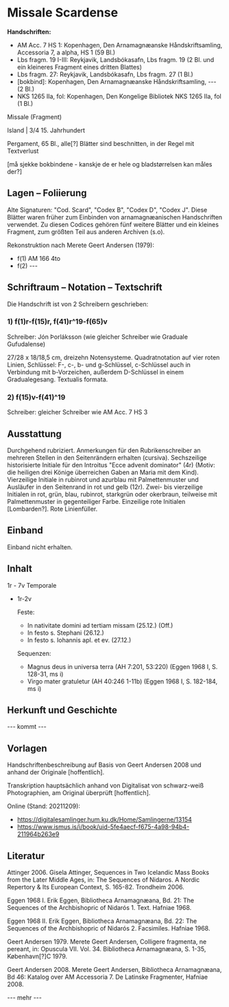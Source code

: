 # Missale Scardense

<b>Handschriften:</b>

- AM Acc. 7 HS 1: Kopenhagen, Den Arnamagnæanske Håndskriftsamling, Accessoria 7, a alpha, HS 1 (59 Bl.)
- Lbs fragm. 19 I-III: Reykjavik, Landsbókasafn, Lbs fragm. 19 (2 Bl. und ein kleineres Fragment eines dritten Blattes)
- Lbs fragm. 27: Reykjavik, Landsbókasafn, Lbs fragm. 27 (1 Bl.)
- [bokbind]: Kopenhagen, Den Arnamagnæanske Håndskriftsamling, --- (2 Bl.)
- NKS 1265 IIa, fol: Kopenhagen, Den Kongelige Bibliotek NKS 1265 IIa, fol (1 Bl.)

    
Missale (Fragment)
    
Island | 3/4 15. Jahrhundert
    
Pergament, 65 Bl., alle[?] Blätter sind beschnitten, in der Regel mit Textverlust

[må sjekke bokbindene - kanskje de er hele og bladstørrelsen kan måles der?]

## Lagen – Foliierung

Alte Signaturen: "Cod. Scard", "Codex B", "Codex D", "Codex J".  Diese Blätter waren früher zum Einbinden von arnamagnæanischen Handschriften verwendet. Zu diesen Codices gehören fünf weitere Blätter und ein kleines Fragment, zum größten Teil aus anderen Archiven (s.o).

Rekonstruktion nach Merete Geert Andersen (1979):

- f(1) AM 166 4to
- f(2) ---

    
## Schriftraum – Notation – Textschrift

Die Handschrift ist von 2 Schreibern geschrieben:

### 1) f(1)r-f(15)r, f(41)r^19-f(65)v

Schreiber: Jón Þorláksson (wie gleicher Schreiber wie Graduale Gufudalense)

27/28 x 18/18,5 cm, dreizehn Notensysteme. Quadratnotation auf vier roten Linien, Schlüssel: F-, c-, b- und g-Schlüssel, c-Schlüssel auch in Verbindung mit b-Vorzeichen, außerdem D-Schlüssel in einem Gradualegesang. Textualis formata.
    
### 2) f(15)v-f(41)^19
    
Schreiber: gleicher Schreiber wie AM Acc. 7 HS 3   
    
    
    
## Ausstattung

Durchgehend rubriziert. Anmerkungen für den Rubrikenschreiber an mehreren Stellen in den Seitenrändern erhalten (cursiva).  Sechszeilige historisierte Initiale für den Introitus "Ecce advenit dominator" (4r) (Motiv: die heiligen drei Könige überreichen Gaben an Maria mit dem Kind). Vierzeilige Initiale in rubinrot und azurblau mit Palmettenmuster und Ausläufer in den Seitenrand in rot und gelb (12r). Zwei- bis vierzeilige Initialen in rot, grün, blau, rubinrot, starkgrün oder okerbraun, teilweise mit Palmettenmuster in gegenteiliger Farbe. Einzeilige rote Initialen [Lombarden?]. Rote Linienfüller. 

## Einband

Einband nicht erhalten.

## Inhalt

1r - 7v Temporale

- 1r-2v
    
    Feste:
    
    - In nativitate domini  ad tertiam missam  (25.12.) (Off.)
    - In festo s. Stephani (26.12.)
    - In festo s. Iohannis apl. et ev. (27.12.)
    
    Sequenzen:

    - Magnus deus in universa terra (AH 7:201, 53:220) (Eggen 1968 I, S. 128-31, ms i)
    - Virgo mater gratuletur (AH 40:246 1-11b) (Eggen 1968 I, S. 182-184, ms i)



## Herkunft und Geschichte

--- kommt ---

## Vorlagen

Handschriftenbeschreibung auf Basis von Geert Andersen 2008 und anhand der Originale [hoffentlich].

Transkription hauptsächlich anhand von Digitalisat von schwarz-weiß Photographien, am Original überprüft [hoffentlich].

Online (Stand: 20211209):

- https://digitalesamlinger.hum.ku.dk/Home/Samlingerne/13154
- https://www.ismus.is/i/book/uid-5fe4aecf-f675-4a98-94b4-211964b263e9



## Literatur

Attinger 2006. Gisela Attinger, Sequences in Two Icelandic Mass Books from the Later Middle Ages, in: The Sequences of Nidaros. A Nordic Repertory & Its European Context, S. 165-82. Trondheim 2006.

Eggen 1968 I. Erik Eggen, Bibliotheca Arnamagnæana, Bd. 21: The Sequences of the Archbishopric of Nidarós 1. Text.  Hafniae 1968.

Eggen 1968 II. Erik Eggen, Bibliotheca Arnamagnæana, Bd. 22: The Sequences of the Archbishopric of Nidarós 2. Facsimiles.  Hafniae 1968.

Geert Andersen 1979. Merete Geert Andersen, Colligere fragmenta, ne pereant, in: Opuscula VII. Vol. 34. Bibliotheca Arnamagnæana, S. 1-35, København[?]C 1979.

Geert Andersen 2008. Merete Geert Andersen, Bibliotheca Arnamagnæana, Bd 46: Katalog over AM Accessoria 7. De Latinske Fragmenter, Hafniae 2008.

--- mehr ---

